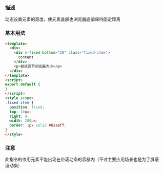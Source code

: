 ### 描述
动态设置元素的高度，使元素底部也浏览器底部保持固定距离

### 基本用法

```html
<template>
  <div>
    <div v-fixed-bottom="20" class="fixed-item">
      content
    </div>
    <p>尝试调节浏览器大小</p>
  </div>
</template>
<script>
export default {
}
</script>
<style scope>
.fixed-item {
  position: fixed;
  top: 10px;
  right: 0;
  width: 200px;
  border: 1px solid #82aaff;
}
</style>
```

### 注意
此指令的作用元素不能出现在带滚动条的容器内（不过主要应用场景也是为了屏蔽滚动条）
